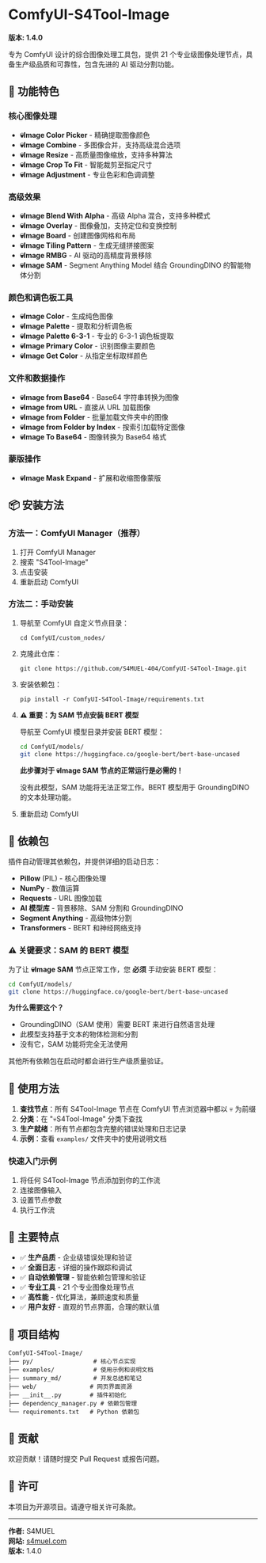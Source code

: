 # ComfyUI-S4Tool-Image

**版本: 1.4.0**

专为 ComfyUI 设计的综合图像处理工具包，提供 21 个专业级图像处理节点，具备生产级品质和可靠性，包含先进的 AI 驱动分割功能。

## 🚀 功能特色

### 核心图像处理
- **💀Image Color Picker** - 精确提取图像颜色
- **💀Image Combine** - 多图像合并，支持高级混合选项
- **💀Image Resize** - 高质量图像缩放，支持多种算法
- **💀Image Crop To Fit** - 智能裁剪至指定尺寸
- **💀Image Adjustment** - 专业色彩和色调调整

### 高级效果
- **💀Image Blend With Alpha** - 高级 Alpha 混合，支持多种模式
- **💀Image Overlay** - 图像叠加，支持定位和变换控制
- **💀Image Board** - 创建图像网格和布局
- **💀Image Tiling Pattern** - 生成无缝拼接图案
- **💀Image RMBG** - AI 驱动的高精度背景移除
- **💀Image SAM** - Segment Anything Model 结合 GroundingDINO 的智能物体分割

### 颜色和调色板工具
- **💀Image Color** - 生成纯色图像
- **💀Image Palette** - 提取和分析调色板
- **💀Image Palette 6-3-1** - 专业的 6-3-1 调色板提取
- **💀Image Primary Color** - 识别图像主要颜色
- **💀Image Get Color** - 从指定坐标取样颜色

### 文件和数据操作
- **💀Image from Base64** - Base64 字符串转换为图像
- **💀Image from URL** - 直接从 URL 加载图像
- **💀Image from Folder** - 批量加载文件夹中的图像
- **💀Image from Folder by Index** - 按索引加载特定图像
- **💀Image To Base64** - 图像转换为 Base64 格式

### 蒙版操作
- **💀Image Mask Expand** - 扩展和收缩图像蒙版

## 📦 安装方法

### 方法一：ComfyUI Manager（推荐）
1. 打开 ComfyUI Manager
2. 搜索 "S4Tool-Image"
3. 点击安装
4. 重新启动 ComfyUI

### 方法二：手动安装
1. 导航至 ComfyUI 自定义节点目录：
   ```
   cd ComfyUI/custom_nodes/
   ```
2. 克隆此仓库：
   ```
   git clone https://github.com/S4MUEL-404/ComfyUI-S4Tool-Image.git
   ```
3. 安装依赖包：
   ```
   pip install -r ComfyUI-S4Tool-Image/requirements.txt
   ```
4. **⚠️ 重要：为 SAM 节点安装 BERT 模型**
   
   导航至 ComfyUI 模型目录并安装 BERT 模型：
   ```bash
   cd ComfyUI/models/
   git clone https://huggingface.co/google-bert/bert-base-uncased
   ```
   
   **此步骤对于 💀Image SAM 节点的正常运行是必需的！**
   
   没有此模型，SAM 功能将无法正常工作。BERT 模型用于 GroundingDINO 的文本处理功能。
   
5. 重新启动 ComfyUI

## 🔧 依赖包

插件自动管理其依赖包，并提供详细的启动日志：
- **Pillow** (PIL) - 核心图像处理
- **NumPy** - 数值运算
- **Requests** - URL 图像加载
- **AI 模型库** - 背景移除、SAM 分割和 GroundingDINO
- **Segment Anything** - 高级物体分割
- **Transformers** - BERT 和神经网络支持

### ⚠️ **关键要求：SAM 的 BERT 模型**

为了让 **💀Image SAM** 节点正常工作，您 **必须** 手动安装 BERT 模型：

```bash
cd ComfyUI/models/
git clone https://huggingface.co/google-bert/bert-base-uncased
```

**为什么需要这个？**
- GroundingDINO（SAM 使用）需要 BERT 来进行自然语言处理
- 此模型支持基于文本的物体检测和分割
- 没有它，SAM 功能将完全无法使用

其他所有依赖包在启动时都会进行生产级质量验证。

## 📖 使用方法

1. **查找节点**：所有 S4Tool-Image 节点在 ComfyUI 节点浏览器中都以 💀 为前缀
2. **分类**：在 "💀S4Tool-Image" 分类下查找
3. **生产就绪**：所有节点都包含完整的错误处理和日志记录
4. **示例**：查看 `examples/` 文件夹中的使用说明文档

### 快速入门示例
1. 将任何 S4Tool-Image 节点添加到你的工作流
2. 连接图像输入
3. 设置节点参数
4. 执行工作流

## 🎯 主要特点

- ✅ **生产品质** - 企业级错误处理和验证
- ✅ **全面日志** - 详细的操作跟踪和调试
- ✅ **自动依赖管理** - 智能依赖包管理和验证
- ✅ **专业工具** - 21 个专业图像处理节点
- ✅ **高性能** - 优化算法，兼顾速度和质量
- ✅ **用户友好** - 直观的节点界面，合理的默认值

## 📁 项目结构

```
ComfyUI-S4Tool-Image/
├── py/                 # 核心节点实现
├── examples/           # 使用示例和说明文档
├── summary_md/         # 开发总结和笔记
├── web/               # 网页界面资源
├── __init__.py        # 插件初始化
├── dependency_manager.py # 依赖包管理
└── requirements.txt   # Python 依赖包
```

## 🤝 贡献

欢迎贡献！请随时提交 Pull Request 或报告问题。

## 📜 许可

本项目为开源项目。请遵守相关许可条款。

---

**作者:** S4MUEL  
**网站:** [s4muel.com](https://s4muel.com)  
**版本:** 1.4.0
